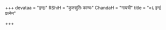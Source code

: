 +++
devataa = "इन्द्रः"
RShiH = "कुरुसुतिः काण्वः"
ChandaH = "गायत्री"
title = "०६ इन्द्रं प्रत्नेन"

+++
